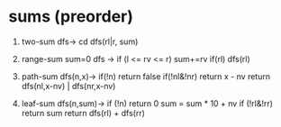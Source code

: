 # sums (preorder)
1. two-sum
  dfs->
      cd
    dfs(rl|r, sum)
  
2. range-sum
  sum=0
  dfs ->
      if (l <= rv <= r) sum+=rv
    if(rl) dfs(rl)

3. path-sum
  dfs(n,x)->
    if(!n) return false
    if(!nl&!nr) return x - nv
    return dfs(nl,x-nv) | dfs(nr,x-nv)

4. leaf-sum 
  dfs(n,sum)->
    if (!n) return 0
      sum = sum * 10 + nv
      if (!rl&!rr) return sum
    return dfs(rl) + dfs(rr)

